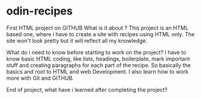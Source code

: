 # odin-recipes
First HTML project on GITHUB
What is it about ?
This project is an HTML based one, where i have to create a site with recipes using HTML only. 
The site won't look pretty but it will reflect all my knowledge.

What do i need to know before starting to work on the project?
I have to know basic HTML coding, like lists, headings, boilerplate, mark important stuff and 
creating paragraphs for each part of the recipe. So basically the basics and root to HTML and web
Development. I also learn how to work more with Git and GITHUB.

End of project, what have i learned after completing the project?
